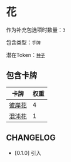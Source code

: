 # 花

作为补充包选项时数量：`3`

包含类型：`手牌`

潜在Token：[`种子`](种子.md)

## 包含卡牌

卡牌 | 权重
--- | ---
[彼岸花](../卡牌/彼岸花.md) | 4
[混沌花](../卡牌/混沌花.md) | 1

## CHANGELOG

- [0.1.0] 引入
